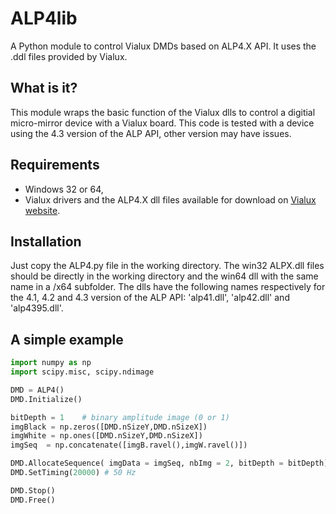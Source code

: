 # ALP4lib
A Python module to control Vialux DMDs based on ALP4.X API. It uses the .ddl files provided by Vialux.

## What is it?

This module wraps the basic function of the Vialux dlls to control a digitial micro-mirror device with a Vialux board. This code is tested with a device using the 4.3 version of the ALP API, other version may have issues.

## Requirements

* Windows 32 or 64,
* Vialux drivers and the ALP4.X dll files available for download on [Vialux website](http://www.vialux.de/en/).

## Installation

Just copy the ALP4.py file in the working directory. The win32 ALPX.dll files should be directly in the working directory and the win64 dll with the same name in a /x64 subfolder. The dlls have the following names respectively for the 4.1, 4.2 and 4.3 version of the ALP API: 'alp41.dll', 'alp42.dll' and 'alp4395.dll'.

## A simple example

```python
import numpy as np
import scipy.misc, scipy.ndimage

DMD = ALP4()
DMD.Initialize()

bitDepth = 1    # binary amplitude image (0 or 1)
imgBlack = np.zeros([DMD.nSizeY,DMD.nSizeX])
imgWhite = np.ones([DMD.nSizeY,DMD.nSizeX])
imgSeq  = np.concatenate([imgB.ravel(),imgW.ravel()])

DMD.AllocateSequence( imgData = imgSeq, nbImg = 2, bitDepth = bitDepth)
DMD.SetTiming(20000) # 50 Hz

DMD.Stop()
DMD.Free()
``` 
